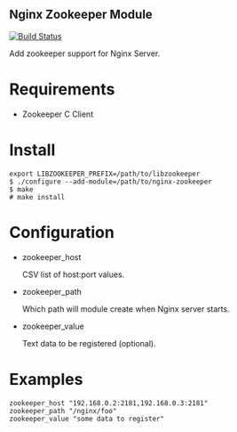Nginx Zookeeper Module
----

[![Build Status](https://api.travis-ci.org/Timandes/nginx-zookeeper.svg?branch=master)](https://travis-ci.org/Timandes/nginx-zookeeper)

Add zookeeper support for Nginx Server.

Requirements
====

* Zookeeper C Client

Install
====

    export LIBZOOKEEPER_PREFIX=/path/to/libzookeeper
    $ ./configure --add-module=/path/to/nginx-zookeeper
    $ make
    # make install

Configuration
====

* zookeeper_host

    CSV list of host:port values.

* zookeeper_path

    Which path will module create when Nginx server starts.

* zookeeper_value

    Text data to be registered (optional).

Examples
====

    zookeeper_host "192.168.0.2:2181,192.168.0.3:2181"
    zookeeper_path "/nginx/foo"
    zookeeper_value "some data to register"
